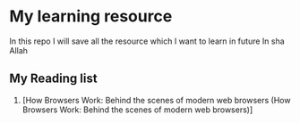 # My learning resource
In this repo I will save all the resource which I want to learn in future In sha Allah

## My Reading list
1. [How Browsers Work: Behind the scenes of modern web browsers (How Browsers Work: Behind the scenes of modern web browsers)]  
